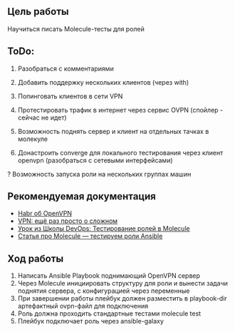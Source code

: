 ## Цель работы

Научиться писать Molecule-тесты для ролей

## ToDo:
1. Разобраться с комментариями

2. Добавить поддержку нескольких клиентов (через with)

3. Попинговать клиентов в сети VPN

4. Протестировать трафик в интернет через сервис OVPN (спойлер - сейчас не идет)

5. Возможность поднять сервер и клиент на отдельных тачках в молекуле

6. Донастроить converge для локального тестирования через клиент openvpn (разобраться с сетевыми интерфейсами)

? Возможность запуска роли на нескольких группах машин


## Рекомендуемая документация

- [Habr об OpenVPN](https://habr.com/ru/post/233971/)
- [VPN: ещё раз просто о сложном](https://habr.com/ru/post/534250/)
- [Урок из Школы DevOps: Тестирование ролей в Molecule](https://www.youtube.com/watch?v=0b3YXlffo1Q)
- [Статья про Molecule — тестируем роли Ansible](https://habr.com/ru/post/437216/)

## Ход работы

1. Написать Ansible Playbook поднимающий OpenVPN сервер
2. Через Molecule инициировать структуру для роли и вынести задачи поднятия сервера, с конфигурацией через переменные
3. При завершении работы плейбук должен разместить в playbook-dir артефактный ovpn-файл для подключения
4. Роль должна проходить стандартные тестами molecule test
5. Плейбук подключает роль через ansible-galaxy